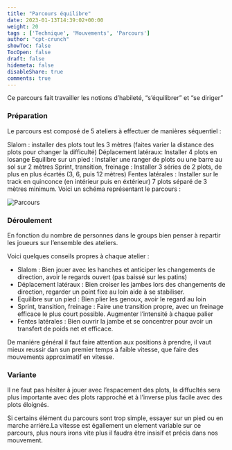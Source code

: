 ```yaml
---
title: "Parcours équilibre"
date: 2023-01-13T14:39:02+00:00
weight: 20
tags : ['Technique', 'Mouvements', 'Parcours']
author: "cpt-crunch"
showToc: false
TocOpen: false
draft: false
hidemeta: false
disableShare: true
comments: true
---
```

Ce parcours fait travailler les notions d’habileté, “s’équilibrer” et “se diriger”

### Préparation
Le parcours est composé de 5 ateliers à effectuer de manières séquentiel :

Slalom : installer des plots tout les 3 mètres (faites varier la distance des plots pour changer la difficulté)
Déplacement latéraux: Installer 4 plots en losange
Equilibre sur un pied : Installer une ranger de plots ou une barre au sol sur 2 mètres
Sprint, transition, freinage : Installer 3 séries de 2 plots, de plus en plus écartés (3, 6, puis 12 mètres)
Fentes latérales : Installer sur le track en quinconce (en intérieur puis en éxtérieur) 7 plots séparé de 3 mètres minimum.
Voici un schéma représentant le parcours :

![Parcours](/images/Parcours_equilibre.png)

### Déroulement
En fonction du nombre de personnes dans le groups bien penser à repartir les joueurs sur l’ensemble des ateliers.

Voici quelques conseils propres à chaque atelier :

- Slalom : Bien jouer avec les hanches et anticiper les changements de direction, avoir le regards ouvert (pas baissé sur les patins)
- Déplacement latéraux : Bien croiser les jambes lors des changements de direction, regarder un point fixe au loin aide à se stabiliser.
- Equilibre sur un pied : Bien plier les genoux, avoir le regard au loin
- Sprint, transition, freinage : Faire une transition propre, avec un freinage efficace le plus court possible. Augmenter l’intensité à chaque palier
- Fentes latérales : Bien ouvrir la jambe et se concentrer pour avoir un transfert de poids net et efficace.

De maniére général il faut faire attention aux positions à prendre, il vaut mieux reussir dan sun premier temps à faible vitesse, que faire des mouvements approximatif en vitesse.

### Variante
Il ne faut pas hésiter à jouer avec l’espacement des plots, la diffucltés sera plus importante avec des plots rapproché et à l’inverse plus facile avec des plots éloignés.

Si certains élément du parcours sont trop simple, essayer sur un pied ou en marche arriére.La vitesse est égallement un element variable sur ce parcours, plus nours irons vite plus il faudra être insisif et précis dans nos mouvement.

